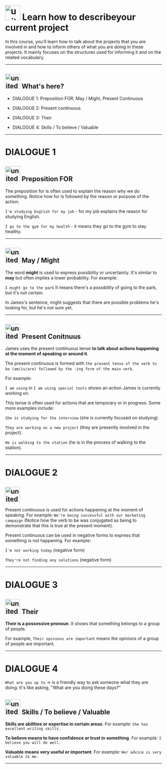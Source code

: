 # <img width="48" height="48" src="https://img.icons8.com/emoji/48/united-kingdom-emoji.png" alt="united-kingdom-emoji"/> Learn how to describeyour current project

In this course, you'll learn how to talk about the projects that you are involved in and how to inform others of what you are doing in these projects. It mainly focuses on the structures used for informing it and on the related vocabulary.

---

## <img width="48" height="48" src="https://img.icons8.com/emoji/48/united-kingdom-emoji.png" alt="united-kingdom-emoji"/> What's here?

- DIALOGUE 1:  Preposition FOR, May / Might, Present Continuous

- DIALOGUE 2: Present continuous

- DIALOGUE 3: Their

- DIALOGUE 4: Skills / To believe / Valuable
  
---

# DIALOGUE 1

## <img width="48" height="48" src="https://img.icons8.com/emoji/48/united-kingdom-emoji.png" alt="united-kingdom-emoji"/> Preposition FOR

The preposition for is often used to explain the reason why we do something. Notice how for is followed by the reason or purpose of the action:

``I'm studying English for my job`` - for my job explains the reason for studying English.

``I go to the gym for my health`` - it means they go to the gym to stay healthy.

---

## <img width="48" height="48" src="https://img.icons8.com/emoji/48/united-kingdom-emoji.png" alt="united-kingdom-emoji"/> May / Might

The word **might** is used to express possibility or uncertainty. It's similar to **may** but often implies a lower probability. For example:

``I might go to the park`` It means there's a possibility of going to the park, but it's not certain.

In James's sentence, might suggests that there are possible problems he's looking for, but he's not sure yet.

---

## <img width="48" height="48" src="https://img.icons8.com/emoji/48/united-kingdom-emoji.png" alt="united-kingdom-emoji"/> Present Conitnuus

James uses the present continuous tense **to talk about actions happening at the moment of speaking or around it**.

The present continuous is formed with ``the present tense of the verb to be (am/is/are) followed by the -ing form of the main verb``. 

For example:

``I am using`` in ``I am using special tools`` shows an action James is currently working on.

This tense is often used for actions that are temporary or in progress. Some more examples include:

``She is studying for the interview`` (she is currently focused on studying).

``They are working on a new project`` (they are presently involved in the project).

``He is walking to the station`` (he is in the process of walking to the station).

---

# DIALOGUE 2

## <img width="48" height="48" src="https://img.icons8.com/emoji/48/united-kingdom-emoji.png" alt="united-kingdom-emoji"/>

Present continuous is used for actions happening at the moment of speaking. For example: ``We're being successful with our marketing campaign`` (Notice how the verb to be was conjugated as being to demonstrate that this is true at the present moment).

Present continuous can be used in negative forms to express that something is not happening. For example:

``I'm not working today`` (negative form)

``They're not finding any solutions`` (negative form)


---

# DIALOGUE 3 

## <img width="48" height="48" src="https://img.icons8.com/emoji/48/united-kingdom-emoji.png" alt="united-kingdom-emoji"/> Their

**Their is a possessive pronoun**. It shows that something belongs to a group of people.

For example, ``Their opinions are important`` means the opinions of a group of people are important.

---

# DIALOGUE 4

``What are you up to`` -> is a friendly way to ask someone what they are doing. It's like asking, "What are you doing these days?"


## <img width="48" height="48" src="https://img.icons8.com/emoji/48/united-kingdom-emoji.png" alt="united-kingdom-emoji"/> Skills / To believe / Valuable

**Skills are abilities or expertise in certain areas**. For example: ``She has excellent writing skills.``

**To believe means to have confidence or trust in something**. For example: ``I believe you will do well.``

**Valuable means very useful or important**. For example: ``Her advice is very valuable to me.``

---
